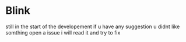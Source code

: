 # Blink
still in the start of the developement if u have any suggestion u didnt like somthing open a issue i will read it and try to fix 
